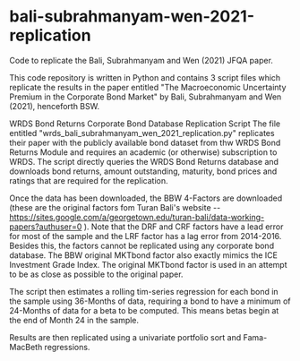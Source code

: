 # bali-subrahmanyam-wen-2021-replication
Code to replicate the Bali, Subrahmanyam and Wen (2021) JFQA paper.

This code repository is written in Python and contains 3 script files which replicate the results in the paper entitled
"The Macroeconomic Uncertainty Premium in the Corporate Bond Market" by Bali, Subrahmanyam and Wen (2021), henceforth BSW.

WRDS Bond Returns Corporate Bond Database Replication Script
The file entitled "wrds_bali_subrahmanyam_wen_2021_replication.py" replicates their paper with the publicly available 
bond dataset from thw WRDS Bond Returns Module and requires an academic (or otherwise) subscription to WRDS.
The script directly queries the WRDS Bond Returns database and downloads bond returns, amount outstanding, maturity,
bond prices and ratings that are required for the replication.

Once the data has been downloaded, the BBW 4-Factors are downloaded (these are the original factors fom Turan Bali's website
-- https://sites.google.com/a/georgetown.edu/turan-bali/data-working-papers?authuser=0 ).
Note that the DRF and CRF factors have a lead error for most of the sample and the LRF factor has a lag error from 2014-2016.
Besides this, the factors cannot be replicated using any corporate bond database.
The BBW original MKTbond factor also exactly mimics the ICE Investment Grade Index. The original MKTbond factor is used in
an attempt to be as close as possible to the original paper.

The script then estimates a rolling tim-series regression for each bond in the sample using 36-Months of data,
requiring a bond to have a minimum of 24-Months of data for a beta to be computed. This means betas begin at the end of 
Month 24 in the sample.

Results are then replicated using a univariate portfolio sort and Fama-MacBeth regressions.
